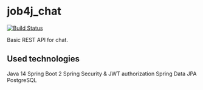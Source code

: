 # job4j_chat

[![Build Status](https://app.travis-ci.com/kalenikov/job4j_chat.svg?branch=main)](https://app.travis-ci.com/kalenikov/job4j_chat)

Basic REST API for chat. 

## Used technologies
Java 14
Spring Boot 2
Spring Security & JWT authorization
Spring Data JPA
PostgreSQL
